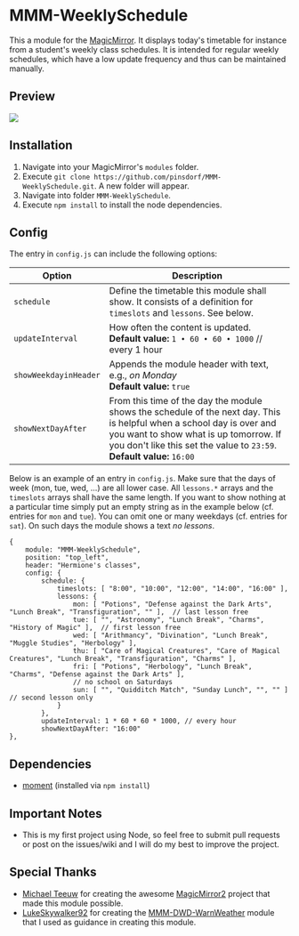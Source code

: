 MMM-WeeklySchedule
==================

This a module for the [MagicMirror](https://github.com/MichMich/MagicMirror). It displays today's timetable for instance from a student's weekly class schedules. It is intended for regular weekly schedules, which have a low update frequency and thus can be maintained manually. 

## Preview

![](https://github.com/pinsdorf/MMM-WeeklySchedule/blob/master/screenshot.png?raw=true)

## Installation
1. Navigate into your MagicMirror's `modules` folder. 
2. Execute `git clone https://github.com/pinsdorf/MMM-WeeklySchedule.git`. A new folder will appear. 
3. Navigate into folder `MMM-WeeklySchedule`.
4. Execute `npm install` to install the node dependencies.

## Config
The entry in `config.js` can include the following options:

|Option|Description|
|---|---|
|`schedule`|Define the timetable this module shall show. It consists of a definition for `timeslots` and `lessons`. See below.|
|`updateInterval`|How often the content is updated.<br>**Default value:** `1 • 60 • 60 • 1000` // every 1 hour |
|`showWeekdayinHeader`|Appends the module header with text, e.g., *on Monday*<br>**Default value:** `true`|
|`showNextDayAfter`|From this time of the day the module shows the schedule of the next day. This is helpful when a school day is over and you want to show what is up tomorrow. If you don't like this set the value to `23:59`. <br>**Default value:** `16:00`|

Below is an example of an entry in `config.js`. Make sure that the days of week (mon, tue, wed, ...) are all lower case. All `lessons.*` arrays and the `timeslots` arrays shall have the same length. If you want to show nothing at a particular time simply put an empty string as in the example below (cf. entries for `mon` and  `tue`). You can omit one or many weekdays (cf. entries for `sat`). On such days the module shows a text *no lessons*.

```
{
    module: "MMM-WeeklySchedule",
    position: "top_left",
    header: "Hermione's classes",
    config: {
        schedule: {
            timeslots: [ "8:00", "10:00", "12:00", "14:00", "16:00" ],
            lessons: {
                mon: [ "Potions", "Defense against the Dark Arts", "Lunch Break", "Transfiguration", "" ],  // last lesson free
                tue: [ "", "Astronomy", "Lunch Break", "Charms", "History of Magic" ],  // first lesson free
                wed: [ "Arithmancy", "Divination", "Lunch Break", "Muggle Studies", "Herbology" ],
                thu: [ "Care of Magical Creatures", "Care of Magical Creatures", "Lunch Break", "Transfiguration", "Charms" ],
                fri: [ "Potions", "Herbology", "Lunch Break", "Charms", "Defense against the Dark Arts" ],
                // no school on Saturdays
                sun: [ "", "Quidditch Match", "Sunday Lunch", "", "" ]   // second lesson only
            }
        },
        updateInterval: 1 * 60 * 60 * 1000, // every hour
        showNextDayAfter: "16:00"
},
```

## Dependencies
- [moment](https://www.npmjs.com/package/moment) (installed via `npm install`)

## Important Notes
- This is my first project using Node, so feel free to submit pull requests or post on the issues/wiki and I will do my best to improve the project.

## Special Thanks
- [Michael Teeuw](https://github.com/MichMich) for creating the awesome [MagicMirror2](https://github.com/MichMich/MagicMirror/tree/develop) project that made this module possible.
- [LukeSkywalker92](https://github.com/LukeSkywalker92) for creating the [MMM-DWD-WarnWeather](https://github.com/LukeSkywalker92/MMM-DWD-WarnWeather) module that I used as guidance in creating this module.
